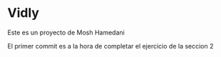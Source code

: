 # Vidly

Este es un proyecto de Mosh Hamedani

El primer commit es a la hora de completar el ejercicio de la seccion 2
